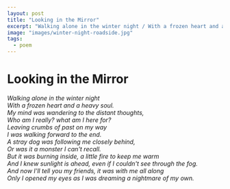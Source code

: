 ```yaml
---
layout: post
title: "Looking in the Mirror"
excerpt: "Walking alone in the winter night / With a frozen heart and a heavy soul."
image: "images/winter-night-roadside.jpg"
tags: 
  - poem
---
```


# Looking in the Mirror

_Walking alone in the winter night  
With a frozen heart and a heavy soul.  
My mind was wandering to the distant thoughts,  
Who am I really? what am I here for?  
Leaving crumbs of past on my way  
I was walking forward to the end.  
A stray dog was following me closely behind,  
Or was it a monster I can't recall.  
But it was burning inside, a little fire to keep me warm  
And I knew sunlight is ahead, even if I couldn't see through the fog.  
And now I'll tell you my friends, it was with me all along  
Only I opened my eyes as I was dreaming a nightmare of my own._  
